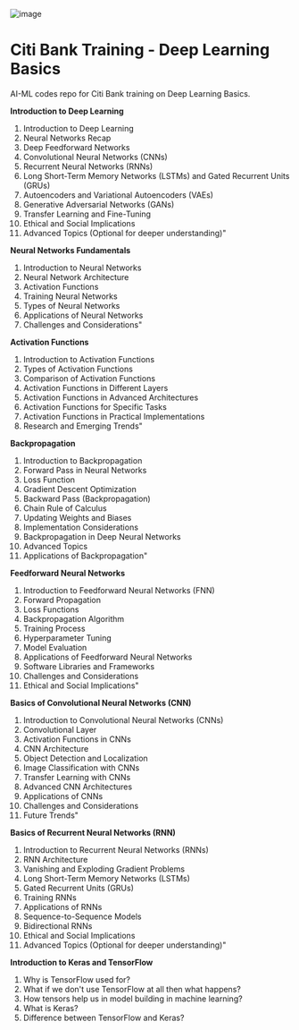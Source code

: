 ![image](https://github.com/anurag-chiplunkar/Citi-Deep-Learning-Basics/assets/59001358/a460d827-6ce3-45f0-b023-a948b1eee098)

# Citi Bank Training - Deep Learning Basics
AI-ML codes repo for Citi Bank training on Deep Learning Basics.

**Introduction to Deep Learning**
1. Introduction to Deep Learning
2. Neural Networks Recap
3. Deep Feedforward Networks
4. Convolutional Neural Networks (CNNs)
5. Recurrent Neural Networks (RNNs)
6. Long Short-Term Memory Networks (LSTMs) and Gated Recurrent Units (GRUs)
7. Autoencoders and Variational Autoencoders (VAEs)
8. Generative Adversarial Networks (GANs)
9. Transfer Learning and Fine-Tuning
10. Ethical and Social Implications
11. Advanced Topics (Optional for deeper understanding)"

**Neural Networks Fundamentals**
1. Introduction to Neural Networks
2. Neural Network Architecture
3. Activation Functions
4. Training Neural Networks
5. Types of Neural Networks
6. Applications of Neural Networks
7. Challenges and Considerations"

**Activation Functions**
1. Introduction to Activation Functions
2. Types of Activation Functions
3. Comparison of Activation Functions
4. Activation Functions in Different Layers
5. Activation Functions in Advanced Architectures
6. Activation Functions for Specific Tasks
7. Activation Functions in Practical Implementations
8. Research and Emerging Trends"

**Backpropagation**
1. Introduction to Backpropagation
2. Forward Pass in Neural Networks
3. Loss Function
4. Gradient Descent Optimization
5. Backward Pass (Backpropagation)
6. Chain Rule of Calculus
7. Updating Weights and Biases
8. Implementation Considerations
9. Backpropagation in Deep Neural Networks
10. Advanced Topics
11. Applications of Backpropagation"

**Feedforward Neural Networks**	
1. Introduction to Feedforward Neural Networks (FNN)
2. Forward Propagation
3. Loss Functions
4. Backpropagation Algorithm
5. Training Process
6. Hyperparameter Tuning
7. Model Evaluation
8. Applications of Feedforward Neural Networks
9. Software Libraries and Frameworks
10. Challenges and Considerations
11. Ethical and Social Implications"

**Basics of Convolutional Neural Networks (CNN)**
1. Introduction to Convolutional Neural Networks (CNNs)
2. Convolutional Layer
3. Activation Functions in CNNs
4. CNN Architecture
5. Object Detection and Localization
6. Image Classification with CNNs
7. Transfer Learning with CNNs
8. Advanced CNN Architectures
9. Applications of CNNs
10. Challenges and Considerations
11. Future Trends"

**Basics of Recurrent Neural Networks (RNN)**
1. Introduction to Recurrent Neural Networks (RNNs)
2. RNN Architecture
3. Vanishing and Exploding Gradient Problems
4. Long Short-Term Memory Networks (LSTMs)
5. Gated Recurrent Units (GRUs)
6. Training RNNs
7. Applications of RNNs
8. Sequence-to-Sequence Models
9. Bidirectional RNNs
10. Ethical and Social Implications
11. Advanced Topics (Optional for deeper understanding)"

**Introduction to Keras and TensorFlow**
1. Why is TensorFlow used for?
2. What if we don't use TensorFlow at all then what happens?
3. How tensors help us in model building in machine learning?
4. What is Keras?
5. Difference between TensorFlow and Keras?
